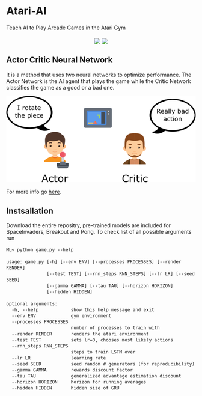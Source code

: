 # Atari-AI
Teach AI to Play Arcade Games in the Atari Gym

<p align="center">
<img src="https://github.com/crypto-code/Atari-AI/blob/master/assets/spacegif.gif" height="500" align="middle" /> 
<img src="https://github.com/crypto-code/Atari-AI/blob/master/assets/ponggif.gif" height="500" align="middle" /> </p>


## Actor Critic Neural Network
It is a method that uses two neural networks to optimize performance. The Actor Network is the AI agent that plays the game while the Critic Network classifies the game as a good or a bad one. 

![](assets/model.png)

For more info go [here](https://www.freecodecamp.org/news/an-intro-to-advantage-actor-critic-methods-lets-play-sonic-the-hedgehog-86d6240171d/).

## Instsallation
Download the entire repositry, pre-trained models are included for SpaceInvaders, Breakout and Pong.
To check list of all possible arguments run

```
ML~ python game.py --help

usage: game.py [-h] [--env ENV] [--processes PROCESSES] [--render RENDER]
               [--test TEST] [--rnn_steps RNN_STEPS] [--lr LR] [--seed SEED]
               [--gamma GAMMA] [--tau TAU] [--horizon HORIZON]
               [--hidden HIDDEN]

optional arguments:
  -h, --help            show this help message and exit
  --env ENV             gym environment
  --processes PROCESSES
                        number of processes to train with
  --render RENDER       renders the atari environment
  --test TEST           sets lr=0, chooses most likely actions
  --rnn_steps RNN_STEPS
                        steps to train LSTM over
  --lr LR               learning rate
  --seed SEED           seed random # generators (for reproducibility)
  --gamma GAMMA         rewards discount factor
  --tau TAU             generalized advantage estimation discount
  --horizon HORIZON     horizon for running averages
  --hidden HIDDEN       hidden size of GRU

```
